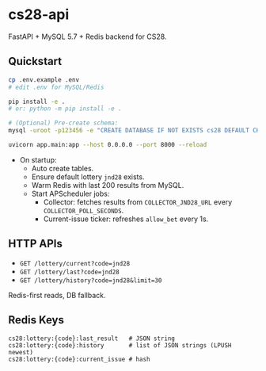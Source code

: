 # cs28-api

FastAPI + MySQL 5.7 + Redis backend for CS28.

## Quickstart

```bash
cp .env.example .env
# edit .env for MySQL/Redis

pip install -e .
# or: python -m pip install -e .

# (Optional) Pre-create schema:
mysql -uroot -p123456 -e "CREATE DATABASE IF NOT EXISTS cs28 DEFAULT CHARSET utf8mb4;"

uvicorn app.main:app --host 0.0.0.0 --port 8000 --reload
```

- On startup:
  - Auto create tables.
  - Ensure default lottery `jnd28` exists.
  - Warm Redis with last 200 results from MySQL.
  - Start APScheduler jobs:
    - Collector: fetches results from `COLLECTOR_JND28_URL` every `COLLECTOR_POLL_SECONDS`.
    - Current-issue ticker: refreshes `allow_bet` every 1s.

## HTTP APIs
- `GET /lottery/current?code=jnd28`
- `GET /lottery/last?code=jnd28`
- `GET /lottery/history?code=jnd28&limit=30`

Redis-first reads, DB fallback.

## Redis Keys
```
cs28:lottery:{code}:last_result   # JSON string
cs28:lottery:{code}:history       # list of JSON strings (LPUSH newest)
cs28:lottery:{code}:current_issue # hash
```
